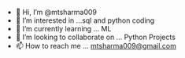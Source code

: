 - 👋 Hi, I’m @mtsharma009
- 👀 I’m interested in ...sql and python coding
- 🌱 I’m currently learning ... ML
- 💞️ I’m looking to collaborate on ... Python Projects
- 📫 How to reach me ... mtsharma009@gmail.com

<!---
mtsharma009/mtsharma009 is a ✨ special ✨ repository because its `README.md` (this file) appears on your GitHub profile.
You can click the Preview link to take a look at your changes.
--->
